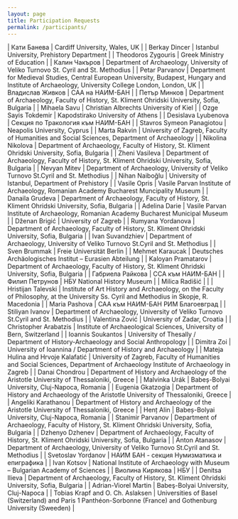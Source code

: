 ```yaml
---
layout: page
title: Participation Requests
permalink: /participants/
---
```

| Кати Банева | Cardiff University, Wales, UK |
| Berkay Dincer | Istanbul University, Prehistory Department |
| Theodoros Zygouris | Greek Ministry of Education |
| Калин Чакъров | Department of Archaeology, University of Veliko Turnovo St. Cyril and St. Methodius |
| Petar Parvanov | Department for Medieval Studies, Central European University, Budapest, Hungary and Institute of Archaeology, University College London, London, UK |
| Владислав Живков | САА на НАИМ-БАН |
| Петър Минков | Department of Archaeology, Faculty of History, St. Kliment Ohridski University, Sofia, Bulgaria |
| Mihaela Savu | Christian Albrechts University of Kiel |
| Ozge Sayis Tokdemir | Kapodstirako University of Athens |
| Desislava Lyubenova | Секция по Тракология към НАИМ-БАН |
| Stavros Symeon Panagiotou | Neapolis University, Cyprus |
| Marta Rakvin | University of Zagreb, Faculty of Humanities and Social Sciences, Department of Archaeology |
| Nikolina Nikolova  | Department of Archaeology, Faculty of History, St. Kliment Ohridski University, Sofia, Bulgaria |
| Zheni Vasileva | Department of Archaeology, Faculty of History, St. Kliment Ohridski University, Sofia, Bulgaria |
| Nevyan Mitev | Department of Archaeology, University of Veliko Turnovo St.Cyril and St. Methodius |
| Nihan Naiboğlu | University of Istanbul, Department of Prehistory |
| Vasile Opris | Vasile Parvan Institute of Archaeology, Romanian Academy Bucharest Muncipality Museum |
| Danaila Grudeva | Department of Archaeology, Faculty of History, St. Kliment Ohridski University, Sofia, Bulgaria |
| Adelina Darie | Vasile Parvan Institute of Archaeology, Romanian Academy Bucharest Municipal Museum |
| Dženan Brigić | University of Zagreb |
| Rumyana Yordanova | Department of Archaeology, Faculty of History, St. Kliment Ohridski University, Sofia, Bulgaria |
| Ivan Suvandzhiev | Department of Archaeology, University of Veliko Turnovo St.Cyril and St. Methodius |
| Sven Brummak | Freie Universität Berlin |
| Mehmet Karaucak | Deutsches Archäologisches Institut – Eurasien Abteilung |
| Kaloyan Pramatarov | Department of Archaeology, Faculty of History, St. Kliment Ohridski University, Sofia, Bulgaria |
| Габриела Райкова | ССА към НАИМ-БАН |
| Филип Петрунов | НБУ National History Museum |
| Milica Radišić |  |
| Hristijan Talevski | Institute of Art History and Archaeology, on the Faculty of Philosophy, at the University Ss. Cyril and Methodius in Skopje, R. Macedonia |
| Maria Pashova | САА към НАИМ-БАН РИМ Благоевград |
| Stiliyan Ivanov | Department of Archaeology, University of Veliko Turnovo St.Cyril and St. Methodius |
| Valentina Zović | University of Zadar, Croatia |
| Christopher Arabatzis | Institute of Archaeological Sciences, University of Bern, Switzerland |
| Ioannis Soukantos | University of Thesally / Department of History-Archaeology and Social Anthropology |
| Dimitra Zoi | University of Ioannina / Department of History and Archaeology |
| Mateja Hulina and Hrvoje Kalafatić | University of Zagreb, Faculty of Humanities and Social Sciences, Department of Archaeology Institute of Archaeology in Zagreb |
| Danai Chondrou | Department of History and Archaeology of the Aristotle University of Thessaloniki, Greece |
| Malvinka Urák | Babeș-Bolyai University, Cluj-Napoca, Romania |
| Eugenia Gkatzogia | Department of History and Archaeology of the Aristotle University of Thessaloniki, Greece |
| Angeliki Karathanou | Department of History and Archaeology of the Aristotle University of Thessaloniki, Greece |
| Henț Alin | Babeș-Bolyai University, Cluj-Napoca, Romania |
| Stanimir Parvanov | Department of Archaeology, Faculty of History, St. Kliment Ohridski University, Sofia, Bulgaria |
| Dzhenyo Dzhenev | Department of Archaeology, Faculty of History, St. Kliment Ohridski University, Sofia, Bulgaria |
| Anton Atanasov | Department of Archaeology, University of Veliko Turnovo St.Cyril and St. Methodius |
| Svetoslav Yordanov | НАИМ БАН - секция Нумизматика и епиграфика |
| Ivan Kotsov | National Institute of Archaeology with Museum – Bulgarian Academy of Sciences |
| Виолина Кирякова | НБУ |
| Denitsa Ilieva | Department of Archaeology, Faculty of History, St. Kliment Ohridski University, Sofia, Bulgaria |
| Adrian-Viorel Martin | Babeş-Bolyai University, Cluj-Napoca |
| Tobias Krapf and O. Ch. Aslaksen | Universities of Basel (Switzerland) and Paris 1 Panthéon-Sorbonne (France) and Gothenburg University (Sweeden) |
